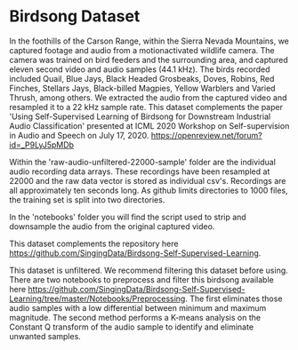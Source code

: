 # Birdsong Dataset

In the foothills of the Carson Range, within the Sierra Nevada Mountains, we captured footage and audio from a motionactivated wildlife camera. The camera was trained on bird feeders and the surrounding area, and captured eleven second video and audio samples (44.1 kHz). The birds recorded included Quail, Blue Jays, Black Headed Grosbeaks, Doves, Robins, Red Finches, Stellars Jays, Black-billed Magpies, Yellow Warblers and Varied Thrush, among others. We extracted the audio from the captured video and resampled it to a 22 kHz sample rate. This dataset complements the paper 'Using Self-Supervised Learning of Birdsong for Downstream Industrial Audio Classification' presented at ICML 2020 Workshop on Self-supervision in Audio and Speech on July 17, 2020. https://openreview.net/forum?id=_P9LyJ5pMDb

Within the 'raw-audio-unfiltered-22000-sample' folder are the individual audio recording data arrays.  These recordings have been resampled at 22000 and the raw data vector is stored as individual csv's.  Recordings are all approximately ten seconds long.  As github limits directories to 1000 files, the training set is split into two directories.

In the 'notebooks' folder you will find the script used to strip and downsample the audio from the original captured video.

This dataset complements the repository here https://github.com/SingingData/Birdsong-Self-Supervised-Learning.  

This dataset is unfiltered.  We recommend filtering this dataset before using.  There are two notebooks to preprocess and filter this birdsong available here https://github.com/SingingData/Birdsong-Self-Supervised-Learning/tree/master/Notebooks/Preprocessing.  The first eliminates those audio samples with a low differential between minimum and maximum magnitude.  The second method performs a K-means analysis on the Constant Q transform of the audio sample to identify and eliminate unwanted samples. 

